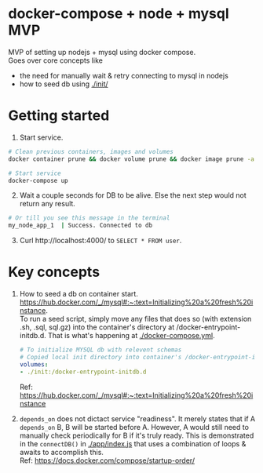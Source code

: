 # docker-compose + node + mysql MVP
MVP of setting up nodejs + mysql using docker compose.  
Goes over core concepts like
- the need for manually wait & retry connecting to mysql in nodejs
- how to seed db using [./init/](./init/)

# Getting started
1. Start service.
```bash
# Clean previous containers, images and volumes
docker container prune && docker volume prune && docker image prune -a

# Start service
docker-compose up
```

2. Wait a couple seconds for DB to be alive. Else the next step would not return any result.
```bash
# Or till you see this message in the terminal
my_node_app_1  | Success. Connected to db
```

3. Curl http://localhost:4000/ to `SELECT * FROM user`.

# Key concepts
1. How to seed a db on container start. https://hub.docker.com/_/mysql#:~:text=Initializing%20a%20fresh%20instance.  
 To run a seed script, simply move any files that does so (with extension .sh, .sql, sql.gz) into the container's directory at /docker-entrypoint-initdb.d. That is what's happening at [./docker-compose.yml](./docker-compose.yml).
    ```yml
    # To initialize MYSQL db with relevent schemas
    # Copied local init directory into container's /docker-entrypoint-initdb.d directory
    volumes:
    - ./init:/docker-entrypoint-initdb.d
    ```
    Ref: https://hub.docker.com/_/mysql#:~:text=Initializing%20a%20fresh%20instance

2. `depends_on` does not dictact service "readiness". 
It merely states that if A `depends_on` B, B will be started before A. However, A would still need to manually check periodically for B if it's truly ready. This is demonstrated in the `connectDB()` in [./app/index.js](./app/index.js) that uses a combination of loops & awaits to accomplish this.  
Ref: https://docs.docker.com/compose/startup-order/  